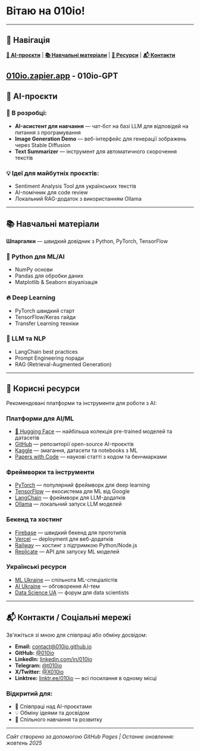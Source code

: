# Вітаю на 010io!

---

## 📑 Навігація

**[🤖 AI-проєкти](#-ai-проєкти)** | **[📚 Навчальні матеріали](#-навчальні-матеріали)** | **[🔗 Ресурси](#-корисні-ресурси)** | **[📬 Контакти](#-контакти--соціальні-мережі)**


 [010io.zapier.app](https://010io.zapier.app/)  - 010io-GPT
---

## 🤖 AI-проєкти

### 🚧 В розробці:
- **AI-асистент для навчання** — чат-бот на базі LLM для відповідей на питання з програмування
- **Image Generation Demo** — веб-інтерфейс для генерації зображень через Stable Diffusion
- **Text Summarizer** — інструмент для автоматичного скорочення текстів

### 💡 Ідеї для майбутніх проєктів:
- Sentiment Analysis Tool для українських текстів
- AI-помічник для code review
- Локальний RAG-додаток з використанням Ollama

---

## 📚 Навчальні матеріали

**Шпаргалки** — швидкий довідник з Python, PyTorch, TensorFlow

### 🐍 Python для ML/AI
- NumPy основи
- Pandas для обробки даних
- Matplotlib & Seaborn візуалізація

### 🔥 Deep Learning
- PyTorch швидкий старт
- TensorFlow/Keras гайди
- Transfer Learning техніки

### 🤖 LLM та NLP
- LangChain best practices
- Prompt Engineering поради
- RAG (Retrieval-Augmented Generation)

---

## 🔗 Корисні ресурси

Рекомендовані платформи та інструменти для роботи з AI:

### Платформи для AI/ML
- [🤗 Hugging Face](https://huggingface.co/) — найбільша колекція pre-trained моделей та датасетів
- [GitHub](https://github.com/) — репозиторії open-source AI-проєктів
- [Kaggle](https://www.kaggle.com/) — змагання, датасети та notebooks з ML
- [Papers with Code](https://paperswithcode.com/) — наукові статті з кодом та бенчмарками

### Фреймворки та інструменти
- [PyTorch](https://pytorch.org/) — популярний фреймворк для deep learning
- [TensorFlow](https://www.tensorflow.org/) — екосистема для ML від Google
- [LangChain](https://www.langchain.com/) — фреймворк для LLM-додатків
- [Ollama](https://ollama.com/) — локальний запуск LLM моделей

### Бекенд та хостинг
- [Firebase](https://firebase.google.com/) — швидкий бекенд для прототипів
- [Vercel](https://vercel.com/) — deployment для веб-додатків
- [Railway](https://railway.app/) — хостинг з підтримкою Python/Node.js
- [Replicate](https://replicate.com/) — API для запуску ML моделей

### Українські ресурси
- [ML Ukraine](https://www.facebook.com/groups/machinelearningukraine/) — спільнота ML-спеціалістів
- [AI Ukraine](https://www.facebook.com/groups/aiukraine/) — обговорення AI-тем
- [Data Science UA](https://dou.ua/forums/topic/datascience/) — форум для data scientists

---

## 📬 Контакти / Соціальні мережі

Зв'яжіться зі мною для співпраці або обміну досвідом:

- **Email:** [contact@010io.github.io](mailto:contact@010io.github.io)
- **GitHub:** [@010io](https://github.com/010io)
- **LinkedIn:** [linkedin.com/in/010io](https://linkedin.com/in/010io)
- **Telegram:** [@t010io](https://t.me/t010io)
- **X/Twitter:** [@X010io](https://x.com/X010io)
- **Linktree:** [linktr.ee/010io](https://linktr.ee/010io) — всі посилання в одному місці

### Відкритий для:
- 🤝 Співпраці над AI-проєктами
- 💡 Обміну ідеями та досвідом
- 📖 Спільного навчання та розвитку

---

*Сайт створено за допомогою GitHub Pages | Останнє оновлення: жовтень 2025*
